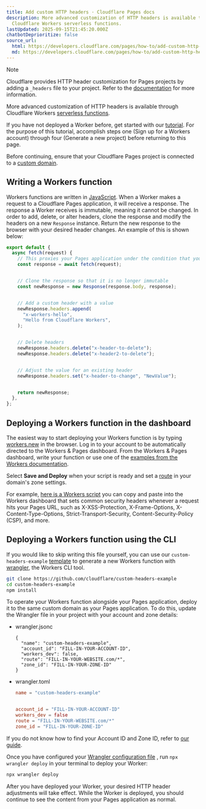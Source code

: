 ```yaml
---
title: Add custom HTTP headers · Cloudflare Pages docs
description: More advanced customization of HTTP headers is available through
  Cloudflare Workers serverless functions.
lastUpdated: 2025-09-15T21:45:20.000Z
chatbotDeprioritize: false
source_url:
  html: https://developers.cloudflare.com/pages/how-to/add-custom-http-headers/
  md: https://developers.cloudflare.com/pages/how-to/add-custom-http-headers/index.md
---
```


Note

Cloudflare provides HTTP header customization for Pages projects by adding a `_headers` file to your project. Refer to the [documentation](https://developers.cloudflare.com/pages/configuration/headers/) for more information.

More advanced customization of HTTP headers is available through Cloudflare Workers [serverless functions](https://www.cloudflare.com/learning/serverless/what-is-serverless/).

If you have not deployed a Worker before, get started with our [tutorial](https://developers.cloudflare.com/workers/get-started/guide/). For the purpose of this tutorial, accomplish steps one (Sign up for a Workers account) through four (Generate a new project) before returning to this page.

Before continuing, ensure that your Cloudflare Pages project is connected to a [custom domain](https://developers.cloudflare.com/pages/configuration/custom-domains/#add-a-custom-domain).

## Writing a Workers function

Workers functions are written in [JavaScript](https://www.cloudflare.com/learning/serverless/serverless-javascript/). When a Worker makes a request to a Cloudflare Pages application, it will receive a response. The response a Worker receives is immutable, meaning it cannot be changed. In order to add, delete, or alter headers, clone the response and modify the headers on a new `Response` instance. Return the new response to the browser with your desired header changes. An example of this is shown below:

```js
export default {
  async fetch(request) {
    // This proxies your Pages application under the condition that your Worker script is deployed on the same custom domain as your Pages project
    const response = await fetch(request);


    // Clone the response so that it is no longer immutable
    const newResponse = new Response(response.body, response);


    // Add a custom header with a value
    newResponse.headers.append(
      "x-workers-hello",
      "Hello from Cloudflare Workers",
    );


    // Delete headers
    newResponse.headers.delete("x-header-to-delete");
    newResponse.headers.delete("x-header2-to-delete");


    // Adjust the value for an existing header
    newResponse.headers.set("x-header-to-change", "NewValue");


    return newResponse;
  },
};
```

## Deploying a Workers function in the dashboard

The easiest way to start deploying your Workers function is by typing [workers.new](https://workers.new/) in the browser. Log in to your account to be automatically directed to the Workers & Pages dashboard. From the Workers & Pages dashboard, write your function or use one of the [examples from the Workers documentation](https://developers.cloudflare.com/workers/examples/).

Select **Save and Deploy** when your script is ready and set a [route](https://developers.cloudflare.com/workers/configuration/routing/routes/) in your domain's zone settings.

For example, [here is a Workers script](https://developers.cloudflare.com/workers/examples/security-headers/) you can copy and paste into the Workers dashboard that sets common security headers whenever a request hits your Pages URL, such as X-XSS-Protection, X-Frame-Options, X-Content-Type-Options, Strict-Transport-Security, Content-Security-Policy (CSP), and more.

## Deploying a Workers function using the CLI

If you would like to skip writing this file yourself, you can use our `custom-headers-example` [template](https://github.com/kristianfreeman/custom-headers-example) to generate a new Workers function with [wrangler](https://developers.cloudflare.com/workers/wrangler/install-and-update/), the Workers CLI tool.

```sh
git clone https://github.com/cloudflare/custom-headers-example
cd custom-headers-example
npm install
```

To operate your Workers function alongside your Pages application, deploy it to the same custom domain as your Pages application. To do this, update the Wrangler file in your project with your account and zone details:

* wrangler.jsonc

  ```jsonc
  {
    "name": "custom-headers-example",
    "account_id": "FILL-IN-YOUR-ACCOUNT-ID",
    "workers_dev": false,
    "route": "FILL-IN-YOUR-WEBSITE.com/*",
    "zone_id": "FILL-IN-YOUR-ZONE-ID"
  }
  ```

* wrangler.toml

  ```toml
  name = "custom-headers-example"


  account_id = "FILL-IN-YOUR-ACCOUNT-ID"
  workers_dev = false
  route = "FILL-IN-YOUR-WEBSITE.com/*"
  zone_id = "FILL-IN-YOUR-ZONE-ID"
  ```

If you do not know how to find your Account ID and Zone ID, refer to [our guide](https://developers.cloudflare.com/fundamentals/account/find-account-and-zone-ids/).

Once you have configured your [Wrangler configuration file](https://developers.cloudflare.com/pages/functions/wrangler-configuration/) , run `npx wrangler deploy` in your terminal to deploy your Worker:

```sh
npx wrangler deploy
```

After you have deployed your Worker, your desired HTTP header adjustments will take effect. While the Worker is deployed, you should continue to see the content from your Pages application as normal.
